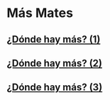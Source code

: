 # Más Mates
## [¿Dónde hay más? (1)](DHM.html)
## [¿Dónde hay más? (2)](DHM2.html)
## [¿Dónde hay más? (3)](DHM3.html)
